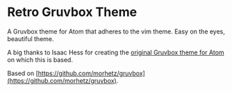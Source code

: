 # Retro Gruvbox Theme

A Gruvbox theme for Atom that adheres to the vim theme. Easy on the eyes, beautiful theme.

A big thanks to Isaac Hess for creating the [original Gruvbox theme for Atom](https://github.com/isaachess/gruvbox-atom) on which this is based.

Based on [https://github.com/morhetz/gruvbox](https://github.com/morhetz/gruvbox).
